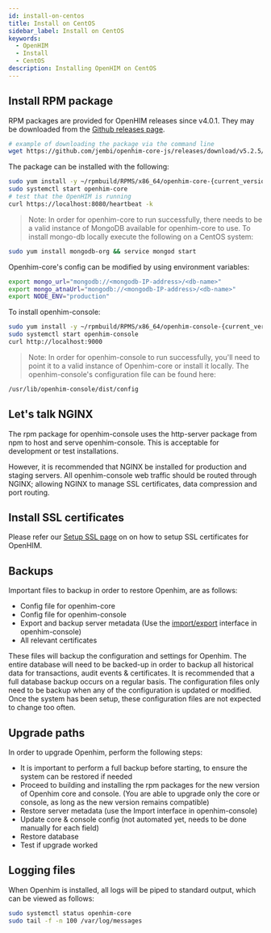 ```yaml
---
id: install-on-centos
title: Install on CentOS
sidebar_label: Install on CentOS
keywords:
  - OpenHIM
  - Install
  - CentOS
description: Installing OpenHIM on CentOS
---
```


## Install RPM package

RPM packages are provided for OpenHIM releases since v4.0.1. They may be downloaded from the [Github releases page](https://github.com/jembi/openhim-core-js/releases).

```bash
# example of downloading the package via the command line
wget https://github.com/jembi/openhim-core-js/releases/download/v5.2.5/openhim-core-5.2.5-1.x86_64.rpm
```

The package can be installed with the following:

```bash
sudo yum install -y ~/rpmbuild/RPMS/x86_64/openhim-core-{current_version}.x86_64.rpm
sudo systemctl start openhim-core
# test that the OpenHIM is running
curl https://localhost:8080/heartbeat -k
```

> Note: In order for openhim-core to run successfully, there needs to be a valid instance of MongoDB available for openhim-core to use. To install mongo-db locally execute the following on a CentOS system:

```bash
sudo yum install mongodb-org && service mongod start
```

Openhim-core's config can be modified by using environment variables:

```bash
export mongo_url="mongodb://<mongodb-IP-address>/<db-name>"
export mongo_atnaUrl="mongodb://<mongodb-IP-address>/<db-name>"
export NODE_ENV="production"
```

To install openhim-console:

```bash
sudo yum install -y ~/rpmbuild/RPMS/x86_64/openhim-console-{current_version}.x86_64.rpm
sudo systemctl start openhim-console
curl http://localhost:9000
```

> Note: In order for openhim-console to run successfully, you'll need to point it to a valid instance of Openhim-core or install it locally. The openhim-console's configuration file can be found here:

```bash
/usr/lib/openhim-console/dist/config
```

## Let's talk NGINX

The rpm package for openhim-console uses the http-server package from npm to host and serve openhim-console. This is acceptable for development or test installations.

However, it is recommended that NGINX be installed for production and staging servers. All openhim-console web traffic should be routed through NGINX; allowing NGINX to manage SSL certificates, data compression and port routing.

## Install SSL certificates

Please refer our [Setup SSL page](./setup-ssl) on on how to setup SSL certificates for OpenHIM.

## Backups

Important files to backup in order to restore Openhim, are as follows:

- Config file for openhim-core
- Config file for openhim-console
- Export and backup server metadata (Use the [import/export](./export-import-configuration) interface in openhim-console)
- All relevant certificates

These files will backup the configuration and settings for Openhim. The entire database will need to be backed-up in order to backup all historical data for transactions, audit events & certificates. It is recommended that a full database backup occurs on a regular basis. The configuration files only need to be backup when any of the configuration is updated or modified. Once the system has been setup, these configuration files are not expected to change too often.

## Upgrade paths

In order to upgrade Openhim, perform the following steps:

- It is important to perform a full backup before starting, to ensure the system can be restored if needed
- Proceed to building and installing the rpm packages for the new version of Openhim core and console. (You are able to upgrade only the core or console, as long as the new version remains compatible)
- Restore server metadata (use the Import interface in openhim-console)
- Update core & console config (not automated yet, needs to be done manually for each field)
- Restore database
- Test if upgrade worked

## Logging files

When Openhim is installed, all logs will be piped to standard output, which can be viewed as follows:

```bash
sudo systemctl status openhim-core
sudo tail -f -n 100 /var/log/messages
```
